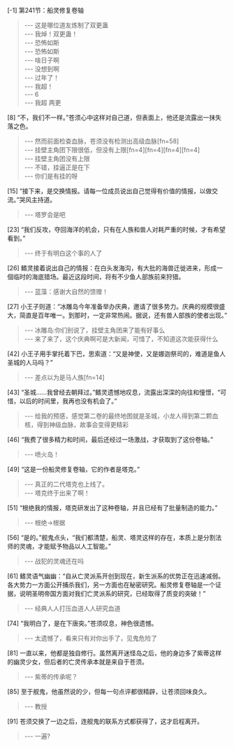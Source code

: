 
[-1] 第241节：船灵修复卷轴
>--- 这是哪位道友炼制了双更蛊<br>
>--- 我焯！双更蛊！<br>
>--- 恐怖如斯<br>
>--- 恐怖如斯<br>
>--- 啥日子啊<br>
>--- 没想到啊<br>
>--- 过年了！<br>
>--- 我超！<br>
>--- 6<br>
>--- 我超 两更<br>

[8] “不，我们不一样。”苍须心中这样对自己道，但表面上，他还是流露出一抹失落之色。
>--- 然而前面检查血脉，苍须没有检测出高级血脉[fn=58]<br>
>--- 挂壁主角团下限很低，但没有上限[fn=4][fn=4][fn=4][fn=4]<br>
>--- 挂壁主角团没有上限<br>
>--- 不错，挂逼正是在下<br>
>--- 你们是有挂的呀<br>

[15] “接下来，是交换情报。请每一位成员说出自己觉得有价值的情报，以做交流。”哭风主持道。
>--- 塔罗会是吧<br>

[23] “我们反攻，夺回海洋的机会，只有在人族和兽人对耗严重的时候，才有希望看到。”
>--- 终于有明白这个事的人了<br>

[26] 鳍灵接着说出自己的情报：在白头发海沟，有大批的海兽迁徙进来，形成一個临时的海底猎场。最近这段时间，将有不少鱼人部族前来狩猎。
>--- 蓝藻：感谢大自然的馈赠！<br>

[27] 小王子则道：“冰雕岛今年准备举办庆典，邀请了很多势力。庆典的规模很盛大，简直是百年唯一。到那时，一定非常热闹。据说，还有兽人部族的使者出现。”
>--- 冰雕岛:你们别说了，挂壁主角团来了能有好事么<br>
>--- 来了来了，这个庆典啊可是大新闻，可惜了，不知道这次能获得什么<br>

[42] 小王子用手掌托着下巴，思索道：“又是神使，又是娜迦祭司的，难道是鱼人圣城的人马吗？”
>--- 差点以为是马人族[fn=14]<br>

[43] “圣城……我曾经去朝拜过。”鳍灵遗憾地叹息，流露出深深的向往和憧憬，“可惜，以后的时间里，我再也没有机会了。”
>--- 给我的预感，感觉第二卷的最终地图就是圣城，小龙人得到第二颗血核，得到神级血脉，故事会变得更精彩<br>

[46] “我费了很多精力和时间，最后还经过一场激战，才获取到了这份卷轴。”
>--- 喷火岛！<br>

[49] “这是一份船灵修复卷轴，它的作者是塔克。”
>--- 真正的二代塔克也上线了。<br>
>--- 塔克终于出来了啊！<br>

[51] “根绝我的情报，塔克研发出了这种卷轴，并且已经有了批量制造的能力。”
>--- 根绝->根据<br>

[56] “是的。”舰鬼点头，“我们都清楚，船灵、塔灵这样的存在，本质上是分割法师的灵魂，才能赋予物品以人工智能。”
>--- 战犯的灵魂还在吗<br>

[61] 鳍灵语气幽幽：“自从亡灵派系开创到现在，新生派系的优势正在迅速减弱。各大势力一方面公开捕杀我们，另一方面也在秘密研究。船灵修复卷轴是一个证据，说明圣明帝国方面对我们亡灵派系的研究，已经取得了质变的突破！”
>--- 经典人人打压血道人人研究血道<br>

[74] “我明白了，是在下唐突。”苍须叹息，神色很遗憾。
>--- 太遗憾了，看来只有对你出手了，见鬼危险了<br>

[81] 一直以来，他都是独自修行。虽然离开迷怪岛之后，他的身边多了紫蒂这样的幽灵少女，但后者的亡灵传承本就是来自于苍须。
>--- 紫蒂的传承呢？<br>

[85] 至于舰鬼，他虽然说的少，但每一句点评都很精辟，让苍须回味良久。
>--- 教授<br>

[91] 苍须交换了一边之后，连舰鬼的联系方式都获得了，这才启程离开。
>--- 一遍?<br>
